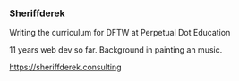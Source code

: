 ### Sheriffderek

Writing the curriculum for DFTW at Perpetual Dot Education

11 years web dev so far. Background in painting an music.

https://sheriffderek.consulting
